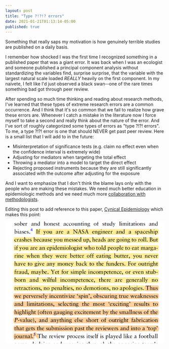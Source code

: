 ```yaml
---
layout: post
title: "Type ?!?!? errors"
date: 2021-01-21T01:13:14-05:00
published: true
---
```


Something that really saps my motivation is how genuinely terrible studies are published on a daily basis.

I remember how shocked I was the first time I recognized something in a published paper that was a giant error. It was back when I was an ecologist and someone published a principal component analysis without standardizing the variables find, surprise surprise, that the variable with the largest natural scale loaded *REALLY* heavily on the first component. In my naivete, I felt like I'd just observed a black swan--one of the rare times something bad got through peer review.

After spending so much time thinking and reading about research methods, I've learned that these types of extreme research errors are a common occurrence. And I think that it's so common that we fail to realize how grave these errors are. Whenever I catch a mistake in the literature now I force myself to take a second and really think about the nature of the error. And I've sort of roughly categorized some types of errors as "type ?!?! errors". To me, a type ?!?! error is one that should NEVER get past peer review. Here is a small list that I will add to in the future:

- Misinterpretation of significance tests (e.g. claim no effect even when the confidence interval is extremely wide)
- Adjusting for mediators when targeting the total effect
- Throwing a mediator into a model to target the direct effect
- Rejecting proposed instruments because they are still significantly associated with the outcome after adjusting for the exposure

And I want to emphasize that I don't think the blame lays only with the people who are making these mistakes. We need much better education in epidemiologic methods and we need much more [collaboration with methodologists](https://www.jeremylabrecque.org/post/improving_methods/).

Editing this post to add reference to this paper, [Cynical Epidemiology](https://academic.oup.com/ije/article-abstract/49/5/1507/5864441) which makes this point: 

![](cynical.png)






